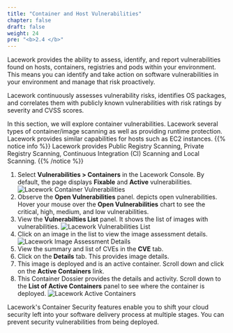 ```yaml
---
title: "Container and Host Vulnerabilities"
chapter: false
draft: false
weight: 24
pre: "<b>2.4 </b>"
---
```


Lacework provides the ability to assess, identify, and report vulnerabilities found on hosts, containers, registries and pods within your environment. This means you can identify and take action on software vulnerabilities in your environment and manage that risk proactively. 

Lacework continuously assesses vulnerability risks, identifies OS packages, and correlates them with publicly known vulnerabilities with risk ratings by severity and CVSS scores.

In this section, we will explore container vulnerabilities. Lacework several types of container/image scanning as well as providing runtime protection. Lacework provides similar capabilities for hosts such as EC2 instances.
{{% notice info %}}
Lacework provides Public Registry Scanning, Private Registry Scanning, Continuous Integration (CI) Scanning and Local Scanning.
{{% /notice %}}

1. Select **Vulnerabilities > Containers** in the Lacework Console. By default, the page displays **Fixable** and **Active** vulnerabilities.
![Lacework Container Vulnerabilities](/images/lacework-container-vulnerabilities.png)
2. Observe the **Open Vulnerabilities** panel. depicts open vulnerabilities. Hover your mouse over the **Open Vulnerabilities** chart to see the critical, high, medium, and low vulnerabilities.
3. View the **Vulnerabilties List** panel. It shows the list of images with vulnerabilities.
![Lacework Vulnerabilities List](/images/lacework-vulnerabilities-list.png)
4. Click on an image in the list to view the image assessment details.
![Lacework Image Assessment Details](/images/lacework-image-assessment-details.png)
5. View the summary and list of CVEs in the **CVE** tab.
6. Click on the **Details** tab. This provides image details.
7. This image is deployed and is an active container. Scroll down and click on the **Active Containers** link.
8. This Container Dossier provides the details and activity. Scroll down to the **List of Active Containers** panel to see where the container is deployed.
   ![Lacework Active Containers](/images/lacework-active-containers.png)

Lacework's Container Security features enable you to shift your cloud security left into your software delivery process at multiple stages. You can prevent security vulnerabilities from being deployed.
